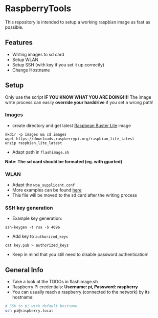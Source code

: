 # RaspberryTools

This repository is intended to setup a working raspbian image as fast as possible.

## Features
* Writing images to sd card
* Setup WLAN
* Setup SSH (with key if you set it up correctly)
* Change Hostname

## Setup
Only use the script **IF YOU KNOW WHAT YOU ARE DOING!!!!** 
The image write process can easily **override your harddrive** if you set a wrong path!


### Images
* create directory and get latest [Raspbean Buster Lite](https://www.raspberrypi.org/downloads/raspbian/) image 
```
mkdir -p images && cd images
wget https://downloads.raspberrypi.org/raspbian_lite_latest 
unzip raspbian_lite_latest

```
* Adapt path in ```flashimage.sh```

**Note: The sd card should be formated (eg. with gparted)**

### WLAN
* Adapt the ```wpa_supplicant.conf```
* More examples can be found [here](https://github.com/ccrisan/motioneyeos/wiki/Wifi-Preconfiguration)
* This file will be moved to the sd card after the writing process

### SSH key generation
* Example key generation:
```
ssh-keygen -t rsa -b 4096
```
* Add key to ```authorized_keys```
```
cat key.pub > authorized_keys
```
* Keep in mind that you still need to disable password authentication!

## General Info
* Take a look at the TODOs in flashimage.sh
* Raspberry Pi credentials: **Username: pi, Password: raspberry**
* You can usually reach a raspberry (connected to the network) by its hostname:
```bash
# SSH to pi with default hostname
ssh pi@raspberry.local
```

